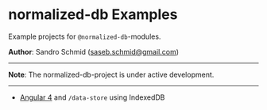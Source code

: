 # normalized-db Examples

Example projects for `@normalized-db`-modules.

**Author**: Sandro Schmid ([saseb.schmid@gmail.com](<mailto:saseb.schmid@gmail.com>))

---

**Note**: The normalized-db-project is under active development.

---

 - [Angular 4](https://github.com/normalized-db/examples/tree/master/angular-demo) and `/data-store` using IndexedDB

